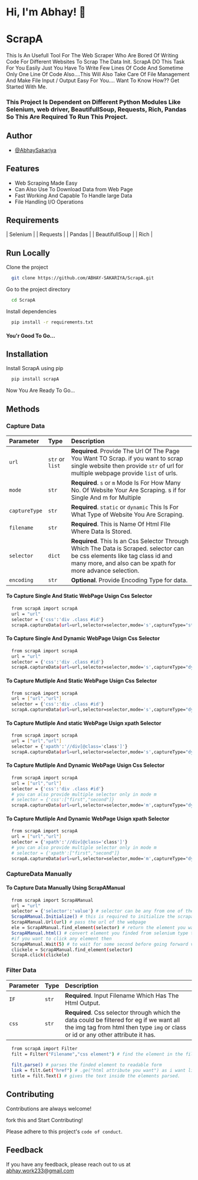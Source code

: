 
# Hi, I'm Abhay! 👋


# ScrapA

This Is An Usefull Tool For The Web Scraper Who Are Bored Of Writing Code For Different Websites To Scrap The Data Init.
ScrapA DO This Task For You Easily Just You Have To Write Few Lines Of Code And Sometime Only One Line Of Code Also....This Will Also Take Care Of File Management And Make File Input / Output Easy For You....
Want To Know How?? Get Started With Me.

### This Project Is Dependent on Different Python Modules Like Selenium, web driver, BeautifullSoup, Requests, Rich, Pandas So This Are Required To Run This Project.


## Author

- [@AbhaySakariya](https://www.github.com/abhaysakariya)


## Features

- Web Scraping Made Easy
- Can Also Use To Download Data from Web Page 
- Fast Working And Capable To Handle large Data
- File Handling I/O Operations

## Requirements

                                                              
| Selenium | 
| Requests | 
| Pandas | 
| BeautifullSoup |
| Rich |


## Run Locally

Clone the project

```bash
  git clone https://github.com/ABHAY-SAKARIYA/ScrapA.git
```

Go to the project directory

```bash
  cd ScrapA
```

Install dependencies

```bash
  pip install -r requirements.txt
```

#### You'r Good To Go...



## Installation

Install ScrapA using pip

```bash
  pip install scrapA
```
Now You Are Ready To Go...

## Methods

### Capture Data



| Parameter | Type     | Description                |
| :-------- | :------- | :------------------------- |
| `url` | `str` or `list` | **Required**. Provide The Url Of The Page You Want TO Scrap. if you want to scrap single website then provide `str` of url for multiple webpage provide `list` of urls. |
| `mode` | `str` | **Required**. `s` or `m` Mode Is For How Many No. Of Website Your Are Scraping. s if for Single And m for Multiple |
| `captureType` | `str` | **Required**. `static` or `dynamic` This Is For What Type of Website You Are Scraping.|
| `filename` | `str`| **Required**. This is Name Of Html FIle Where Data Is Stored. |
| `selector` | `dict`| **Required**. This Is an Css Selector Through Which The Data is Scraped. selector can be css elements like tag class id and many more, and also can be xpath for more advance selection. |
| `encoding` | `str`| **Optional**. Provide Encoding Type for data. |

#### To Capture Single And Static WebPage Usign Css Selector

```bash
  from scrapA import scrapA
  url = "url"
  selector = {'css':'div .class #id'}
  scrapA.captureData(url=url,selector=selector,mode='s',captureType="static",filename="test",encoding="utf-8")
```
#### To Capture Single And Dynamic WebPage Usign Css Selector

```bash
  from scrapA import scrapA
  url = "url"
  selector = {'css':'div .class #id'}
  scrapA.captureData(url=url,selector=selector,mode='s',captureType="dynamic",filename="test",encoding="utf-8")
```
#### To Capture Mutliple And Static WebPage Usign Css Selector

```bash
  from scrapA import scrapA
  url = ["url","url"]
  selector = {'css':'div .class #id'}
  scrapA.captureData(url=url,selector=selector,mode='s',captureType="dynamic",filename="test",encoding="utf-8")
```
#### To Capture Mutliple And static WebPage Usign xpath Selector

```bash
  from scrapA import scrapA
  url = ["url","url"]
  selector = {'xpath':'//div[@class='class']'}
  scrapA.captureData(url=url,selector=selector,mode='s',captureType="dynamic",filename="test",encoding="utf-8")
```

#### To Capture Mutliple And Dynamic WebPage Usign Css Selector

```bash
  from scrapA import scrapA
  url = ["url","url"]
  selector = {'css':'div .class #id'}
  # you can also provide multiple selector only in mode m
  # selector = {'css':["first","second"]}
  scrapA.captureData(url=url,selector=selector,mode='m',captureType="dynamic",filename="test",encoding="utf-8")
```

#### To Capture Mutliple And Dynamic WebPage Usign xpath Selector

```bash
  from scrapA import scrapA
  url = ["url","url"]
  selector = {'xpath':'//div[@class='class']'}
  # you can also provide multiple selector only in mode m
  # selector = {'xpath':["first","second"]}
  scrapA.captureData(url=url,selector=selector,mode='m',captureType="dynamic",filename="test",encoding="utf-8")
```

### CaptureData Manually

#### To Capture Data Manually Using ScrapAManual

```bash
  from scrapA import ScrapAManual
  url = "url"
  selector = {'selector':'value'} # selector can be any from one of these class, id, tag, xpath
  ScrapAManual.Initialize() # this is required to initialize the scrapa web browser
  ScrapAManual.Url(url) # pass the url of the webpage
  ele = ScrapAManual.find_element(selector) # return the element you want from webpage in selenium type
  ScrapAManual.html() # convert element you finded from selenium type to html 
  #if you want to click any element then
  ScrapAManual.Wait(5) # to wait for some second before going forward value in second.
  clickele = ScrapAManual.find_element(selector)
  ScrapA.click(clickele)
```



### Filter Data



| Parameter | Type     | Description                       |
| :-------- | :------- | :-------------------------------- |
| `IF`      | `str` | **Required**. Input Filename Which Has The Html Output. |
| `css`      | `str` | **Required**. Css selector through which the data could be filtered for eg if we want all the img tag from html then type `img` or class or id or any other attribute it has. |

```bash
  from scrapA import Filter
  filt = Filter("Filename","css element") # find the element in the file provided
  
  filt.parse() # parses the finded element to readable form
  link = filt.Get("href") # .ge("html attribute you want") as i want link from a tag i given 'href'.
  title = filt.Text() # gives the text inside the elements parsed.
```
## Contributing

Contributions are always welcome!

fork this and Start Contributing!

Please adhere to this project's `code of conduct`.


## Feedback

If you have any feedback, please reach out to us at abhay.work233@gmail.com


